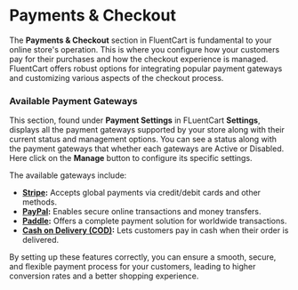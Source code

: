  # Payments & Checkout

The **Payments & Checkout** section in FluentCart is fundamental to your online store's operation. This is where you configure how your customers pay for their purchases and how the checkout experience is managed. FluentCart offers robust options for integrating popular payment gateways and customizing various aspects of the checkout process.

### Available Payment Gateways

This section, found under **Payment Settings** in FLuentCart **Settings**, displays all the payment gateways supported by your store along with their current status and management options. You can see a status along with the payment gateways that whether each gateways are Active or Disabled. Here click on the **Manage** button to configure its specific settings.

The available gateways include:

 * **[Stripe](/guide/payments-checkout/connecting-payment-gateways/stripe-settings/):** Accepts global payments via credit/debit cards and other methods.
 * **[PayPal](/guide/payments-checkout/connecting-payment-gateways/paypal-settings/):** Enables secure online transactions and money transfers.
 * **[Paddle](/guide/payments-checkout/connecting-payment-gateways/paddle-settings/):** Offers a complete payment solution for worldwide transactions.
 * **[Cash on Delivery (COD)](/guide/payments-checkout/connecting-payment-gateways/cash-on-delivery-settings/):** Lets customers pay in cash when their order is delivered.

By setting up these features correctly, you can ensure a smooth, secure, and flexible payment process for your customers, leading to higher conversion rates and a better shopping experience.
